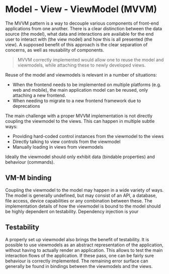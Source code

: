Model - View - ViewModel (MVVM)
=======================

The MVVM pattern is a way to decouple various components of front-end applications from one another. There is a clear distinction between the data source (the model), what data and interactions are available for the end user to interact with (the view model) and how this is all presented (the view). A supposed benefit of this approach is the clear separation of concerns, as well as reusability of components.

> MVVM correctly implemented would allow one to reuse the model and viewmodels, while attaching these to newly developed views.

Reuse of the model and viewmodels is relevant in a number of situations:

- When the frontend needs to be implemented on multiple platforms (e.g. web and mobile), the main application model can be reused, only attaching a new frontend.
- When needing to migrate to a new frontend framework due to deprecations

The main challenge with a proper MVVM implementation is not directly coupling the viewmodel to the views. This can happen in multiple subtle ways:
- Providing hard-coded control instances from the viewmodel to the views
- Directly talking to view controls from the viewmodel
- Manually loading in views from viewmodels

Ideally the viewmodel should only exhibit data (bindable properties) and behaviour (commands).

## VM-M binding
Coupling the viewmodel to the model may happen in a wide variety of ways. The model is generally undefined, but may consist of an API, a database, file access, device capabilities or any combination between these. The implementation details of how the viewmodel is bound to the model should be highly dependent on testability. Dependency injection is your 

## Testability
A properly set up viewmodel also brings the benefit of testability. It is possible to use viewmodels as an abstract representation of the application, without having to actually render an application. This allows to test the main interaction flows of the application. If these pass, one can be fairly sure behaviour is correctly implemented. The remaining error surface can generally be found in bindings between the viewmodels and the views.

